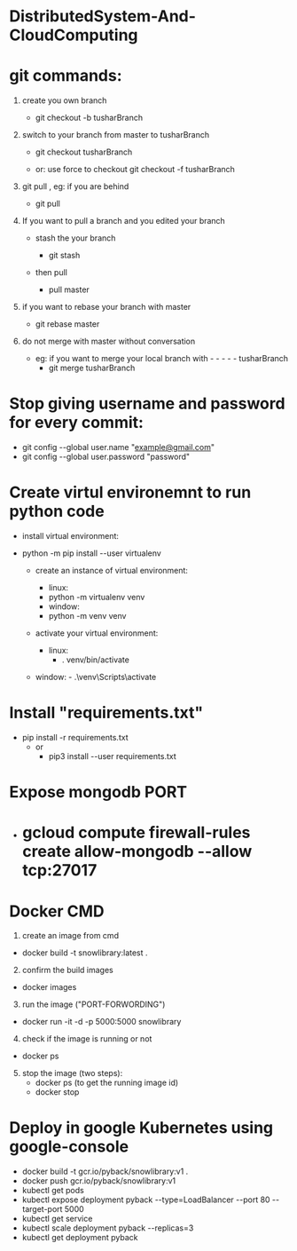 # DistributedSystem-And-CloudComputing
# git commands:
1. create you own branch
    - git checkout -b tusharBranch

2. switch to your branch from master to tusharBranch
    - git checkout tusharBranch
    
    - or: use force to checkout
        git checkout -f tusharBranch

3. git pull , eg: if you are behind
    - git pull

4. If you want to pull a branch and you edited your branch

    - stash the your branch   
         - git stash
         
    - then pull
        - pull master

5. if you want to rebase your branch with master
    - git rebase master


6. do not merge with master without conversation
    - eg: if you want to merge your local branch with - - - -    - tusharBranch
        - git merge tusharBranch
# Stop giving username and password for every commit:
- git config --global user.name "example@gmail.com"
- git config --global user.password "password"
# Create virtul environemnt to run python code
- install virtual environment:
- python -m pip  install --user  virtualenv

    - create an instance of virtual environment:
        - linux:
        - python -m virtualenv venv
        - window:
        - python -m venv venv
        
     - activate your virtual environment:
        - linux:
            - . venv/bin/activate
    - window:
          - .\venv\Scripts\activate

# Install "requirements.txt"
- pip install -r requirements.txt
    - or
        - pip3 install --user requirements.txt

# Expose mongodb PORT
 - # gcloud compute firewall-rules create allow-mongodb --allow tcp:27017



# Docker CMD
1. create an image from cmd
- docker build -t snowlibrary:latest .
2. confirm the build images
- docker images
3. run the image ("PORT-FORWORDING")
- docker run -it -d -p 5000:5000 snowlibrary
4. check if the image is running or not
- docker ps
5. stop the image (two steps):
    - docker ps (to get the running image id)
    - docker stop <imges-id>

# Deploy in google Kubernetes using google-console
- docker build -t gcr.io/pyback/snowlibrary:v1 .
- docker push gcr.io/pyback/snowlibrary:v1
- kubectl get pods
- kubectl expose deployment pyback --type=LoadBalancer --port 80 --target-port 5000
- kubectl get service
- kubectl scale deployment pyback --replicas=3
- kubectl get deployment pyback